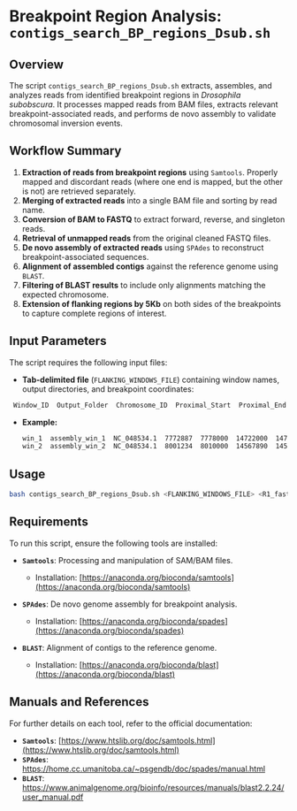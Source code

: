 # **Breakpoint Region Analysis: `contigs_search_BP_regions_Dsub.sh`**

## **Overview**
The script `contigs_search_BP_regions_Dsub.sh` extracts, assembles, and analyzes reads from identified breakpoint regions in *Drosophila subobscura*. It processes mapped reads from BAM files, extracts relevant breakpoint-associated reads, and performs de novo assembly to validate chromosomal inversion events.

## **Workflow Summary**
1. **Extraction of reads from breakpoint regions** using `Samtools`. Properly mapped and discordant reads (where one end is mapped, but the other is not) are retrieved separately.
2. **Merging of extracted reads** into a single BAM file and sorting by read name.
3. **Conversion of BAM to FASTQ** to extract forward, reverse, and singleton reads.
4. **Retrieval of unmapped reads** from the original cleaned FASTQ files.
5. **De novo assembly of extracted reads** using `SPAdes` to reconstruct breakpoint-associated sequences.
6. **Alignment of assembled contigs** against the reference genome using `BLAST`.
7. **Filtering of BLAST results** to include only alignments matching the expected chromosome.
8. **Extension of flanking regions by 5Kb** on both sides of the breakpoints to capture complete regions of interest.

## **Input Parameters**
The script requires the following input files:

- **Tab-delimited file** (`FLANKING_WINDOWS_FILE`) containing window names, output directories, and breakpoint coordinates:
 ```bash
  Window_ID  Output_Folder  Chromosome_ID  Proximal_Start  Proximal_End  Distal_Start  Distal_End
```
- **Example:**
  ```bash
  win_1  assembly_win_1  NC_048534.1  7772887  7778000  14722000  14727000
  win_2  assembly_win_2  NC_048534.1  8001234  8010000  14567890  14573000
  ```

## **Usage**
```bash
bash contigs_search_BP_regions_Dsub.sh <FLANKING_WINDOWS_FILE> <R1_fastq.gz> <R2_fastq.gz> <BAM_ALIGNMENT> <REFERENCE_GENOME>
```

## **Requirements**
To run this script, ensure the following tools are installed:

- **`Samtools`**: Processing and manipulation of SAM/BAM files.  
  - Installation: [https://anaconda.org/bioconda/samtools](https://anaconda.org/bioconda/samtools)  

- **`SPAdes`**: De novo genome assembly for breakpoint analysis.  
  - Installation: [https://anaconda.org/bioconda/spades](https://anaconda.org/bioconda/spades)  

- **`BLAST`**: Alignment of contigs to the reference genome.  
  - Installation: [https://anaconda.org/bioconda/blast](https://anaconda.org/bioconda/blast)  

## **Manuals and References**
For further details on each tool, refer to the official documentation:

- **`Samtools`**: [https://www.htslib.org/doc/samtools.html](https://www.htslib.org/doc/samtools.html)  
- **`SPAdes`**: https://home.cc.umanitoba.ca/~psgendb/doc/spades/manual.html 
- **`BLAST`**: https://www.animalgenome.org/bioinfo/resources/manuals/blast2.2.24/user_manual.pdf 
